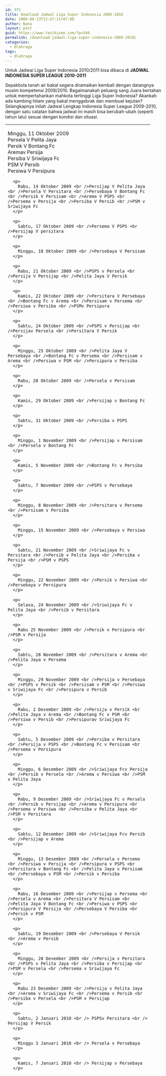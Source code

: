 ```yaml
---
id: 371
title: Download Jadwal Liga Super Indonesia 2009-2010
date: 2009-09-13T13:47:11+07:00
author: Nana
layout: post
guid: https://www.tasikisme.com/?p=346
permalink: /download-jadwal-liga-super-indonesia-2009-2010/
categories:
  - Olahraga
tags:
  - Olahraga
---
```

Untuk Jadwai Liga Super Indonesia 2010/2011 bisa dibaca di **JADWAL INDONESIA SUPER LEAGUE 2010-2011**

Sepakbola tanah air bakal segera diramaikan kembali dengan datangnya musim kompetensi 2009/2010. Bagaimanakah peluang sang Juara bertahan untuk mempertahankan mahkota tertinggi Liga Super Indonesia? Akankah ada kambing hitam yang bakal menggebrak dan membuat kejutan? Selangkapnya inilah Jadwal Lengkap Indonesia Super League 2009-2010, dengan satu catatan bahwa jadwal ini masih bisa berubah-ubah (seperti tahun lalu) sesuai dengan kondisi dan situasi.

<table style="width: 467px; height: 3042px;" border="0">
  <tr align="left" valign="top">
    <td>
      <p>
        Minggu, 11 Oktober 2009 <br />Persela V Pelita Jaya <br />Persik V Bontang Fc <br />Aremav Persija <br />Persiba V Sriwijaya Fc <br />PSM V Persib <br />Persiwa V Persipura
      </p>
      
      <p>
        Rabu, 14 Oktober 2009 <br />Persijap V Pelita Jaya <br />Persela V Persitara <br />Persebaya V Bontang Fc <br />Persik V Persisam <br />Arema V PSPS <br />Persema v Persija <br />Persiba V Persib <br />PSM v Sriwijaya Fc
      </p>
      
      <p>
        Sabtu, 17 Oktober 2009 <br />Persema V PSPS <br />Persijap V persitara
      </p>
      
      <p>
        Minggu, 18 Oktober 2009 <br />Persebaya V Persisam
      </p>
      
      <p>
        Rabu, 21 Oktober 2009 <br />PSPS v Persela <br />Persija V Persijap <br />Pelita Jaya V Persik
      </p>
      
      <p>
        Kamis, 22 Oktober 2009 <br />Persitara V Persebaya <br />Bontang Fc v Arema <br />Persisam v Persema <br />Persiwa v Persiba <br />PSMv Persipura
      </p>
      
      <p>
        Sabtu, 24 Oktober 2009 <br />PSPS v Persijap <br />Persijav Persela <br />Persitara V Persik
      </p>
      
      <p>
        Minggu, 25 Oktober 2009 <br />Pelita Jaya V Persebaya <br />Bontang Fc v Persema <br />Persisam v Arema <br />Persiwa v PSM <br />Persipura v Persiba
      </p>
      
      <p>
        Rabu, 28 Oktober 2009 <br />Persela v Persisam
      </p>
      
      <p>
        Kamis, 29 Oktober 2009 <br />Persijap v Bontang Fc
      </p>
      
      <p>
        Sabtu, 31 Oktober 2009 <br />Persiba v PSPS
      </p>
      
      <p>
        Minggu, 1 November 2009 <br />Persijap v Persisam <br />Persela v Bontang Fc
      </p>
      
      <p>
        Kamis, 5 November 2009 <br />Bontang Fc v Persiba
      </p>
      
      <p>
        Sabtu, 7 November 2009 <br />PSPS v Persebaya
      </p>
      
      <p>
        Minggu, 8 November 2009 <br />Persitara v Persema <br />Persisam v Persiba
      </p>
      
      <p>
        Minggu, 15 November 2009 <br />Persebaya v Persiwa
      </p>
      
      <p>
        Sabtu, 21 November 2009 <br />Sriwijaya Fc v Persitara <br />Persib v Pelita Jaya <br />Persiba v Persija <br />PSM v PSPS
      </p>
      
      <p>
        Minggu, 22 November 2009 <br />Persik v Persiwa <br />Persebaya v Persipura
      </p>
      
      <p>
        Selasa, 24 November 2009 <br />Sriwijaya Fc v Pelita Jaya <br />Persib v Persitara
      </p>
      
      <p>
        Rabu 25 November 2009 <br />Persik v Persipura <br />PSM v Persija
      </p>
      
      <p>
        Sabtu, 28 November 2009 <br />Persitara v Arema <br />Pelita Jaya v Persema
      </p>
      
      <p>
        Minggu, 29 November 2009 <br />Persija v Persebaya <br />PSPS v Persik <br />Persisam v PSM <br />Persiwa v Sriwijaya Fc <br />Persipura v Persib
      </p>
      
      <p>
        Rabu, 2 Desember 2009 <br />Persija v Persik <br />Pelita Jaya v Arema <br />Bontang Fc v PSM <br />Persiwa v Persib <br />Persipurav Sriwijaya Fc
      </p>
      
      <p>
        Sabtu, 5 Desember 2009 <br />Persiba v Persitara <br />Persija v PSPS <br />Bontang Fc v Persisam <br />Persema v Persipura
      </p>
      
      <p>
        Minggu, 6 Desember 2009 <br />Sriwijaya Fcv Persija <br />Persib v Persela <br />Arema v Persiwa <br />PSM v Pelita Jaya
      </p>
      
      <p>
        Rabu, 9 Desember 2009 <br />Sriwijaya Fc v Persela <br />Persib v Persijap <br />Arema v Persipura <br />Persema v Persiwa <br />Persiba v Pelita Jaya <br />PSM v Persitara
      </p>
      
      <p>
        Sabtu, 12 Desember 2009 <br />Sriwijaya Fcv Persib <br />Persijap v Arema
      </p>
      
      <p>
        Minggu, 13 Desember 2009 <br />Persela v Persema <br />Persiwa v Persija <br />Persipura v PSPS <br />Persitara v Bontang Fc <br />Pelita Jaya v Persisam <br />Persebaya v PSM <br />Persik v Persiba
      </p>
      
      <p>
        Rabu, 16 Desember 2009 <br />Persijap v Persema <br />Persela v Arema <br />Persitara V Persisam <br />Pelita Jaya V Bontang Fc <br />Persiwa v PSPS <br />Persipura V Persija <br />Persebaya V Persiba <br />Persik v PSM
      </p>
      
      <p>
        Sabtu, 19 Desember 2009 <br />Persebaya V Persik <br />Arema v Persib
      </p>
      
      <p>
        Minggu, 20 Desember 2009 <br />Persija v Persitara <br />PSPS v Pelita Jaya <br />Persiba v Persijap <br />PSM v Persela <br />Persema v Sriwijaya Fc
      </p>
      
      <p>
        Rabu 23 Desember 2009 <br />Persija v Pelita Jaya <br />Arema v Sriwijaya Fc <br />Persema v Persib <br />Persiba v Persela <br />PSM v Persijap
      </p>
      
      <p>
        Sabtu, 2 Januari 2010 <br /> PSPSv Persitara <br /> Persijap V Persik
      </p>
      
      <p>
        Minggu 3 Januari 2010 <br /> Persela v Persebaya
      </p>
      
      <p>
        Kamis, 7 Januari 2010 <br /> Persijap v Persebaya
      </p>
      
      <p>
        Sabtu, 9 Januari 2010 <br /> Bontang Fc V Persiwa <br /> Persisam v Persipura <br /> Sriwijaya Fc V PSPS <br /> Persib v Persija
      </p>
      
      <p>
        Minggu, 10 Januari 2010 <br /> Persela v Persik <br /> Arema v Persema
      </p>
      
      <p>
        Selasa, 12 Januari 2010 <br /> Bontang Fc V Persipura <br /> Persisam v Persiwa <br /> Sriwijaya Fc V Persija <br /> Persib v PSPS
      </p>
      
      <p>
        Sabtu, 16 Januari 2010 <br /> Persitara v Pelita Jaya <br /> Persebaya v Arema <br /> Bontang Fc V Sriwijaya Fc <br /> Persisamv Persib
      </p>
      
      <p>
        Minggu, 17 Januari 2010 <br /> Persik v Persema <br /> Persiwa v Persijap <br /> Persipura V Persela <br /> Persiba v PSM
      </p>
      
      <p>
        Selasa, 19 Januari 2010 <br /> Bontang Fc V Persib <br /> Persisam v Sriwijaya Fc
      </p>
      
      <p>
        Rabu, 20 Januari 2010 <br /> Persebaya v Persema <br /> Persikv Arema <br /> Persiwa v Persela <br /> Persipura v Persijap
      </p>
      
      <p>
        Sabtu, 23 Januari 2010 <br /> Persema v PSM <br /> Sriwijaya Fc V Persik <br /> Persibv Persebaya
      </p>
      
      <p>
        Minggu, 24 Januari 2010 <br /> Arema v Persiba <br /> Persitara v Persiwa <br /> Pelita Jaya v Persipura <br /> Persija v Persisam <br /> PSPS v Bontang Fc <br /> Persijap v Persela
      </p>
      
      <p>
        Selasa, 26 Januari 2010 <br /> Sriwijaya Fcvs Persebaya <br /> Persib v Persik
      </p>
      
      <p>
        Rabu, 27 Januari 2010 <br /> Arema v PSM <br /> Persema v Persiba <br /> Persija v Bontang Fc <br /> PSPS v Persisam <br /> Persitara v Persipura <br /> Pelita Jaya V Persiwa
      </p>
      
      <p>
        Sabtu, 6 Februari 2010 <br /> Persiwa v Persitara <br /> Persipura v Pelita Jaya <br /> Bontang Fc v Persija <br /> Persisam v PSPS <br /> Persiba v Arema <br /> PSM v Persema <br /> Persela v Persijap
      </p>
    </td>
    
    <td>
      <p>
        Minggu, 7 Februari 2010 <br /> Persebaya v Persib <br /> Persik v Sriwijaya Fc
      </p>
      
      <p>
        Rabu, 10 Februari 2010 <br /> Bontang Fc v PSPS <br /> Persisam v Persija <br /> Persiwa v Pelita Jaya <br /> Persipura v Persitara <br /> Persiba v Persema <br /> PSM, v Arema
      </p>
      
      <p>
        Sabtu, 13 Februari 2010 <br /> Persebaya v Sriwijaya Fc <br /> Persik v Persib
      </p>
      
      <p>
        Minggu, 14 Februari 2010 <br /> Persijapv Persiwa <br /> Persela v Persipura
      </p>
      
      <p>
        Selasa 16 Februari 2010 <br /> Sriwijaya Fcv Bontang Fc <br /> Persib v Persisam <br /> Persijap v Persipura <br /> Persela v Persiwa
      </p>
      
      <p>
        Rabu, 17 Februari 2010 <br /> Arema v Persik <br /> Persema v Persebaya
      </p>
      
      <p>
        Jumat. 19 Februari 2010 <br /> Sriwijaya Fc v Persisam
      </p>
      
      <p>
        Sabtu 20 Februari 2010 <br /> PSM v Persiba <br /> Persib v Bontang Fc <br /> Pelita Jaya v Persitara
      </p>
      
      <p>
        Minggu 21 Februari 2010 <br /> Arema, v Persebaya <br /> Persema v Persik
      </p>
      
      <p>
        Rabu 24 Februari 2010 <br /> Persema v Arema
      </p>
      
      <p>
        Sabtu 27 Februari 2010 <br /> Persebaya v Persela <br /> Persik v Persijap
      </p>
      
      <p>
        Minggu, 28 Februari 2010 <br /> Persija v Persib <br /> PSPS v Sriwijaya Fc <br /> Persiwa v Bontang Fc <br /> Persipura v Persisam
      </p>
      
      <p>
        Rabu, 3 Maret 2010 <br /> Persebaya v Persijap <br /> Persik v Persela <br /> Persija v Sriwijaya Fc <br /> PSPS, v Persib
      </p>
      
      <p>
        Kamis, 4 Maret 2010 <br /> Persiwa v Persisam <br /> Persipura v Bontang Fc
      </p>
      
      <p>
        Sabtu, 6 Maret 2010 <br /> Persik v Persebaya <br /> Persela v PSM
      </p>
      
      <p>
        Minggu, 7 Maret 2010 <br /> Persitara v Persija <br /> Pelita Jaya v PSPS <br /> Persijap v Persiba
      </p>
      
      <p>
        Rabu, 10 Maret 2010 <br /> Persitara v PSPS <br /> Pelita Jaya V Persija
      </p>
      
      <p>
        Sabtu, 13 Maret 2010 <br /> Persijapv PSM <br /> Persela v Persiba
      </p>
      
      <p>
        Minggu, 14 Maret 2010 <br /> Sriwijaya Fc V Persema <br /> Persib v Arema <br /> Persija v Persipura <br /> PSPS, v Persiwa <br /> Bontang Fcv Persitara <br /> Persisamv Pelita Jaya
      </p>
      
      <p>
        Rabu, 17 Maret 2010 <br /> Sriwijaya Fc V Arema <br /> Persib v Persema <br /> Persiba, v Persebaya <br /> PSM v Persik <br /> PSPS, v Persipura <br /> Bontang Fc v Pelita Jaya <br /> Persisam v Persitara
      </p>
      
      <p>
        Sabtu, 20 Maret 2010 <br /> Persija v Persiwa <br /> Persiba v Persik <br /> PSM v Persebaya
      </p>
      
      <p>
        Minggu, 21 Maret 2010 <br /> Arema v Persijap <br /> Persema v Persela
      </p>
      
      <p>
        Rabu 24 Maret 2010 <br /> Arema v Persela <br /> Persema v Persijap
      </p>
      
      <p>
        Sabtu 27 Maret 2010 <br /> Persisam v Bontang Fc <br /> Pelita Jaya V PSM
      </p>
      
      <p>
        Minggu, 28 Maret 2010 <br /> PSPS v Persija <br /> Persitara v Persiba
      </p>
      
      <p>
        Rabu, 31 Maret 2010 <br /> Persitara v PSM <br /> Pelita Jaya V Persiba
      </p>
      
      <p>
        Sabtu, 3 April 2010 <br /> Persebayav Persija <br /> Persik v PSPS
      </p>
      
      <p>
        Minggu, 4 April 2010 <br /> Persijap v Sriwijaya Fc <br /> Persela v Persib <br /> Persiwa v Arema <br /> Persipura v Persema <br /> Persiba v Bontang Fc <br /> PSM v Persisam
      </p>
      
      <p>
        Rabu, 7 April 2010 <br /> Persijap v Persib <br /> Persela v Sriwijaya Fc <br /> Persiwa v Persema <br /> Persipura v Arema
      </p>
      
      <p>
        Kamis, 8 April 2010 <br /> Persiba v Persisam <br /> PSM v Bontang Fc
      </p>
      
      <p>
        Sabtu, 10 April 2010 <br /> Persebayav PSPS <br /> Persikv Persija
      </p>
      
      <p>
        Minggu, 11 April 2010 <br /> Arema v Persitara <br /> Persema v Pelita Jaya
      </p>
      
      <p>
        Senin, 12 April 2010 <br /> Bontang Fc V Persijap <br /> Persisamv Persela
      </p>
      
      <p>
        Rabu, 14 April 2010 <br /> Persija v Persiba <br /> PSPS v PSM
      </p>
      
      <p>
        Kamis, 15 April 2010 <br /> Arema v Pelita Jaya <br /> Persema v Persitara <br /> Bontang Fc V Persela <br /> Persisamv Persijap
      </p>
      
      <p>
        Sabtu, 17 April 2010 <br /> Persija v PSM <br /> PSPS v Persiba
      </p>
      
      <p>
        Minggu, 18 April 2010 <br /> Persitara v Sriwijaya Fc <br /> Pelita Jaya V Persib <br /> Persiwa v Persebaya <br /> Persipura v Persik
      </p>
      
      <p>
        Rabu. 21 April 2010 <br /> Persitarav Persib
      </p>
      
      <p>
        Kamis, 22 April 2010 <br /> Pelita Jayav Sriwijaya Fc <br /> Persiwa v Persik <br /> Persipura v Persebaya
      </p>
      
      <p>
        Sabtu, 1 Mei 2010 <br /> Persijap V Persija <br /> Persela v PSPS
      </p>
      
      <p>
        Minggu, 2 Mei 2010 <br /> Sriwijaya Fc V Persipura <br /> Persib v Persiwa
      </p>
      
      <p>
        Rabu, 5 Mei 2010 <br /> Sriwijaya Fc V Persiwa <br /> Persib V Persipura
      </p>
      
      <p>
        Sabtu 8 Mei 2010 <br /> Persijap V PSPS <br /> Persela V Persija
      </p>
      
      <p>
        Sabtu, 15 Mei 2010 <br /> Persebaya v Persitara <br /> Persik v Pelita Jaya
      </p>
      
      <p>
        Minggu, 16 Mei 2010 <br /> Persibv Sriwijaya Fc <br /> Arema v Bontang Fc <br /> Persema v Persisam <br /> Persiba v Persiwa <br /> Persipurav PSM
      </p>
      
      <p>
        Kamis, 20 Mei 2010 <br /> Persiba v Persipura <br /> PSM v Persiwa
      </p>
      
      <p>
        Sabtu, 22 Mei 2010 <br /> Persebayav Pelita Jaya <br /> Persikv Persitara
      </p>
      
      <p>
        Minggu, 23 Mei 2010 <br /> Arema v Persisam <br /> Persema v Bontang Fc
      </p>
      
      <p>
        Rabu, 26 Mei 2010 <br /> Persib v PSM
      </p>
      
      <p>
        Kamis, 27 Mei 2010 <br /> Persitara v Persijap <br /> Pelita Jaya Vs persela <br /> Bontang Fc v Persebaya <br /> Persisam v Persik <br /> Persijav Persema <br /> PSPS v Arema <br /> Sriwijaya Fc v Persiba
      </p>
      
      <p>
        Minggu, 30 Mei 2010 <br /> Persitara v Persela <br /> Pelita Jaya v Persijap <br /> Bontang Fc v Persik <br /> Persisam v Persebaya <br /> Persija v Arema <br /> PSPS, v Persema <br /> Sriwijaya Fc V PSM <br /> Persib v Persiba <br /> Persipura v Persiwa
      </p>
    </td>
  </tr>
</table>
